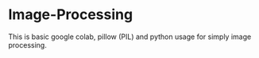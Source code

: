 # Image-Processing
This is basic google colab, pillow (PIL) and python usage for simply image processing.
